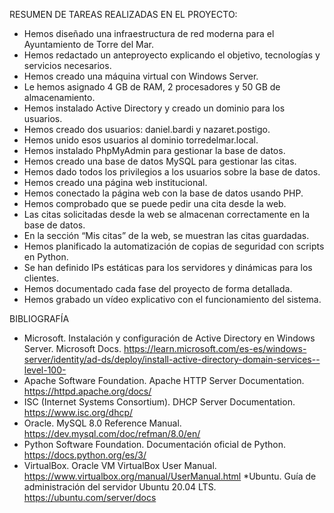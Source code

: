 RESUMEN DE TAREAS REALIZADAS EN EL PROYECTO:

* Hemos diseñado una infraestructura de red moderna para el Ayuntamiento de Torre del Mar.
* Hemos redactado un anteproyecto explicando el objetivo, tecnologías y servicios necesarios.
* Hemos creado una máquina virtual con Windows Server.
* Le hemos asignado 4 GB de RAM, 2 procesadores y 50 GB de almacenamiento.
* Hemos instalado Active Directory y creado un dominio para los usuarios.
* Hemos creado dos usuarios: daniel.bardi y nazaret.postigo.
* Hemos unido esos usuarios al dominio torredelmar.local.
* Hemos instalado PhpMyAdmin para gestionar la base de datos.
* Hemos creado una base de datos MySQL para gestionar las citas.
* Hemos dado todos los privilegios a los usuarios sobre la base de datos.
* Hemos creado una página web institucional.
* Hemos conectado la página web con la base de datos usando PHP.
* Hemos comprobado que se puede pedir una cita desde la web.
* Las citas solicitadas desde la web se almacenan correctamente en la base de datos.
* En la sección “Mis citas” de la web, se muestran las citas guardadas.
* Hemos planificado la automatización de copias de seguridad con scripts en Python.
* Se han definido IPs estáticas para los servidores y dinámicas para los clientes.
* Hemos documentado cada fase del proyecto de forma detallada.
* Hemos grabado un vídeo explicativo con el funcionamiento del sistema.


BIBLIOGRAFÍA
* Microsoft. Instalación y configuración de Active Directory en Windows Server. Microsoft Docs.
https://learn.microsoft.com/es-es/windows-server/identity/ad-ds/deploy/install-active-directory-domain-services--level-100-
* Apache Software Foundation. Apache HTTP Server Documentation.
https://httpd.apache.org/docs/
* ISC (Internet Systems Consortium). DHCP Server Documentation.
https://www.isc.org/dhcp/
* Oracle. MySQL 8.0 Reference Manual.
https://dev.mysql.com/doc/refman/8.0/en/
* Python Software Foundation. Documentación oficial de Python.
https://docs.python.org/es/3/
* VirtualBox. Oracle VM VirtualBox User Manual.
https://www.virtualbox.org/manual/UserManual.html
*Ubuntu. Guía de administración del servidor Ubuntu 20.04 LTS.
https://ubuntu.com/server/docs
